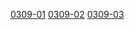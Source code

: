 [0309-01](https://cdn.jsdelivr.net/gh/ghkf85apmv/tars/0309/0309_.7z.001)  [0309-02](https://cdn.jsdelivr.net/gh/ghkf85apmv/tars/0309/0309_.7z.002)  [0309-03](https://cdn.jsdelivr.net/gh/ghkf85apmv/tars/0308/0308.7z.001)  
